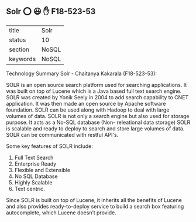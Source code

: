 ## Solr :o: :smiley: :hand: F18-523-53


|          |          |
| -------- | -------- |
| title    | Solr     | 
| status   | 10       |
| section  | NoSQL    |
| keywords | NoSQL    |

Technology Summary Solr - Chaitanya Kakarala (F18-523-53):

SOLR is an open source search platform used for searching applications. It was built on top of Lucene which is a Java
based full text search engine. SOLR was created by Yonik Seely in 2004 to add search capability to CNET application.
It was then made an open source by Apache software foundation.
SOLR can be used along with Hadoop to deal with large volumes of data. SOLR is not only a search engine but 
also used for storage purpose. It acts as a No-SQL database (Non- releational data storage)
SOLR is scalable and ready to deploy to search and store large volumes of data.
SOLR can be communicated with restful API's. 

Some key features of SOLR include:
1. Full Text Search
2. Enterprise Ready
3. Flexible and Extensible
4. No SQL Database
5. Highly Scalable
6. Text centric.

Since SOLR is built on top of Lucene, it inherits all the benefits of Lucene and also provides ready-to-deploy service to
build a search box featuring autocomplete, which Lucene doesn’t provide.







